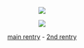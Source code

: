 <p align=center> <img src=https://komarev.com/ghpvc/?username=5th-child&color=5364B0&style=flat-square&label=how+many+gummy+worms+i+ge>

<p align=center> <img src=https://file.garden/ZeS9pBqOoVX2ptTR/yumeno%20bsd%20masuuuarred%20mayoi%20chibi?v=1720970517536>
<p align=center> <a href="https://rentry.co/kajiyamafuuta-">main rentry</a> - <a href="https://rentry.co/cirrussbaek">2nd rentry</a>
